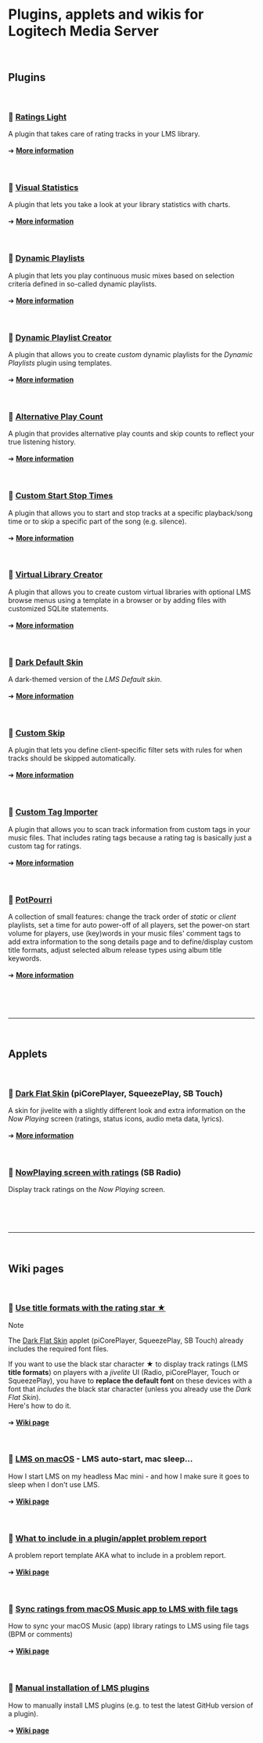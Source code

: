 Plugins, applets and wikis for Logitech Media Server
====
<br>

## Plugins
<br>

### 🔵 [Ratings Light](https://github.com/AF-1/lms-ratingslight#ratings-light)
A plugin that takes care of rating tracks in your LMS library.<br><br>
➔ [**More information**](https://github.com/AF-1/lms-ratingslight#ratings-light)
<br><br><br>


### 🔵 [Visual Statistics](https://github.com/AF-1/lms-visualstatistics#visual-statistics)
A plugin that lets you take a look at your library statistics with charts.<br><br>
➔ [**More information**](https://github.com/AF-1/lms-visualstatistics#visual-statistics)
<br><br><br>


### 🔵 [Dynamic Playlists](https://github.com/AF-1/lms-dynamicplaylists#dynamic-playlists)
A plugin that lets you play continuous music mixes based on selection criteria defined in so-called dynamic playlists.<br><br>
➔ [**More information**](https://github.com/AF-1/lms-dynamicplaylists#dynamic-playlists)
<br><br><br>


### 🔵 [Dynamic Playlist Creator](https://github.com/AF-1/lms-dynamicplaylistcreator#dynamic-playlist-creator)

A plugin that allows you to create *custom* dynamic playlists for the *Dynamic Playlists* plugin using templates.<br><br>
➔ [**More information**](https://github.com/AF-1/lms-dynamicplaylistcreator#dynamic-playlist-creator)
<br><br><br>


### 🔵 [Alternative Play Count](https://github.com/AF-1/lms-alternativeplaycount#alternative-play-count)
A plugin that provides alternative play counts and skip counts to reflect your true listening history.<br><br>
➔ [**More information**](https://github.com/AF-1/lms-alternativeplaycount#alternative-play-count)
<br><br><br>


### 🔵 [Custom Start Stop Times](https://github.com/AF-1/lms-customstartstoptimes#custom-start-stop-times)
A plugin that allows you to start and stop tracks at a specific playback/song time or to skip a specific part of the song (e.g. silence).<br><br>
➔ [**More information**](https://github.com/AF-1/lms-customstartstoptimes#custom-start-stop-times)
<br><br><br>


### 🔵 [Virtual Library Creator](https://github.com/AF-1/lms-virtuallibrarycreator#virtual-library-creator)
A plugin that allows you to create custom virtual libraries with optional LMS browse menus using a template in a browser or by adding files with customized SQLite statements.<br><br>
➔ [**More information**](https://github.com/AF-1/lms-virtuallibrarycreator#virtual-library-creator)
<br><br><br>


### 🔵 [Dark Default Skin](https://github.com/AF-1/lms-darkdefaultskin#dark-default-skin)
A dark-themed version of the *LMS Default skin*.<br><br>
➔ [**More information**](https://github.com/AF-1/lms-darkdefaultskin#dark-default-skin)
<br><br><br>


### 🔵 [Custom Skip](https://github.com/AF-1/lms-customskip#custom-skip)
A plugin that lets you define client-specific filter sets with rules for when tracks should be skipped automatically.<br><br>
➔ [**More information**](https://github.com/AF-1/lms-customskip#custom-skip)
<br><br><br>


### 🔵 [Custom Tag Importer](https://github.com/AF-1/lms-customtagimporter#custom-tag-importer)

A plugin that allows you to scan track information from custom tags in your music files. That includes rating tags because a rating tag is basically just a custom tag for ratings.<br><br>
➔ [**More information**](https://github.com/AF-1/lms-customtagimporter#custom-tag-importer)
<br><br><br>


### 🔵 [PotPourri](https://github.com/AF-1/lms-potpourri#potpourri)

A collection of small features: change the track order of *static* or *client* playlists, set a time for auto power-off of all players, set the power-on start volume for players, use (key)words in your music files' comment tags to add extra information to the song details page and to define/display custom title formats, adjust selected album release types using album title keywords.<br><br>
➔ [**More information**](https://github.com/AF-1/lms-potpourri#potpourri)
<br><br><br>

<br><hr><br>


## Applets
<br>

### 🔵 [Dark Flat Skin](https://github.com/AF-1/jivelite-darkflatskin#dark-flat-skin) (piCorePlayer, SqueezePlay, SB Touch)
A skin for jivelite with a slightly different look and extra information on the *Now Playing* screen (ratings, status icons, audio meta data, lyrics).<br><br>
➔ [**More information**](https://github.com/AF-1/jivelite-darkflatskin#dark-flat-skin)
<br><br><br>

### 🔵 [NowPlaying screen with ratings](https://github.com/AF-1/#applets) (SB Radio)
Display track ratings on the *Now Playing* screen.
<br><br><br>

<br><hr><br>


## Wiki pages
<br>

### 🔵 [Use title formats with the rating star ★](https://github.com/AF-1/sobras/tree/main/lms-jivelite-change-font)

> [!NOTE]
> The [Dark Flat Skin](https://github.com/AF-1/jivelite-darkflatskin#dark-flat-skin) applet (piCorePlayer, SqueezePlay, SB Touch) already includes the required font files.

If you want to use the black star character ★ to display track ratings (LMS **title formats**) on players with a *jivelite* UI (Radio, piCorePlayer, Touch or SqueezePlay), you have to **replace the default font** on these devices with a font that *includes* the black star character (unless you already use the <i>Dark Flat Skin</i>).<br>
Here's how to do it.
<br><br>
➔ [**Wiki page**](https://github.com/AF-1/sobras/tree/main/lms-jivelite-change-font)
<br><br><br>


### 🔵 [LMS on macOS](https://github.com/AF-1/sobras/tree/main/lms-on-macos) - LMS auto-start, mac sleep...

How I start LMS on my headless Mac mini - and how I make sure it goes to sleep when I don't use LMS.
<br><br>
➔ [**Wiki page**](https://github.com/AF-1/sobras/tree/main/lms-on-macos)
<br><br><br>


### 🔵 [What to include in a plugin/applet problem report](https://github.com/AF-1/sobras/wiki/Report-a-problem)

A problem report template AKA what to include in a problem report.
<br><br>
➔ [**Wiki page**](https://github.com/AF-1/sobras/wiki/Report-a-problem)
<br><br><br>


### 🔵 [Sync ratings from macOS Music app to LMS with file tags](https://github.com/AF-1/sobras/tree/main/lms-ratings-sync-file-tags)

How to sync your macOS Music (app) library ratings to LMS using file tags (BPM or comments)
<br><br>
➔ [**Wiki page**](https://github.com/AF-1/sobras/tree/main/lms-ratings-sync-file-tags)
<br><br><br>


### 🔵 [Manual installation of LMS plugins](https://github.com/AF-1/sobras/wiki/Manual-installation-of-LMS-plugins)

How to manually install LMS plugins (e.g. to test the latest GitHub version of a plugin).
<br><br>
➔ [**Wiki page**](https://github.com/AF-1/sobras/wiki/Manual-installation-of-LMS-plugins)
<br><br><br>
